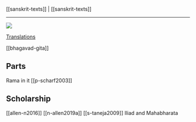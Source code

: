 [[sanskrit-texts]] | [[sanskrit-texts]]

---

![](pics/928364.jpeg)


[Translations](mahabharata-translations.md)

[[bhagavad-gita]]

## Parts
Rama in it [[p-scharf2003]]
## Scholarship
[[allen-n2016]]
[[n-allen2019a]]
[[s-taneja2009]] Iliad and Mahabharata
